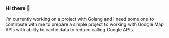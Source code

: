 ### Hi there 👋

I’m currently working on a project with Golang and I need some one to contirbute with me to prepare a simple project to working with Google Map APIs with ability to cache data to reduce calling Google APIs.


<!--
**amiretemad/amiretemad** is a ✨ _special_ ✨ repository because its `README.md` (this file) appears on your GitHub profile.

Here are some ideas to get you started:

- 🔭 I’m currently working on ...
- 🌱 I’m currently learning ...
- 👯 I’m looking to collaborate on ...
- 🤔 I’m looking for help with ...
- 💬 Ask me about ...
- 📫 How to reach me: ...
- 😄 Pronouns: ...
- ⚡ Fun fact: ...
-->
